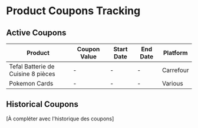 # Product Coupons Tracking

## Active Coupons
| Product | Coupon Value | Start Date | End Date | Platform |
|---------|--------------|------------|-----------|----------|
| Tefal Batterie de Cuisine 8 pièces | - | - | - | Carrefour |
| Pokemon Cards | - | - | - | Various |

## Historical Coupons
[À compléter avec l'historique des coupons] 